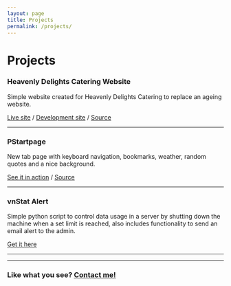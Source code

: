 ```yaml
---
layout: page
title: Projects
permalink: /projects/
---
```


# Projects

### Heavenly Delights Catering Website

Simple website created for Heavenly Delights Catering to replace an ageing website.

[Live site](https://www.heavenlydelightscatering.com.au) / [Development site](https://jibreil.xyz/heavenlydelightscateringdev) / [Source](https://github.com/jibreil/heavenlydelightscatering)

--------------------------------------------------------------------------------

### PStartpage

New tab page with keyboard navigation, bookmarks, weather, random quotes and a nice background.

[See it in action](https://pstart.jibreil.xyz) / [Source](https://github.com/jibreil/pstartpage)

--------------------------------------------------------------------------------

### vnStat Alert

Simple python script to control data usage in a server by shutting down the machine when a set limit is reached, also includes functionality to send an email alert to the admin.

[Get it here](https://github.com/jibreil/vnstat-alert)

--------------------------------------------------------------------------------

--------------------------------------------------------------------------------

### Like what you see? [Contact me!](mailto:jibreilhoneine@gmail.com)
